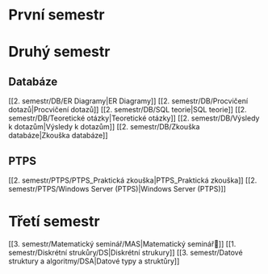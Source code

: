 # První semestr
# Druhý semestr
## Databáze
[[2. semestr/DB/ER Diagramy|ER Diagramy]]
[[2. semestr/DB/Procvičení dotazů|Procvičení dotazů]]
[[2. semestr/DB/SQL teorie|SQL teorie]]
[[2. semestr/DB/Teoretické otázky|Teoretické otázky]]
[[2. semestr/DB/Výsledy k dotazům|Výsledy k dotazům]]
[[2. semestr/DB/Zkouška databáze|Zkouška databáze]]
## PTPS
[[2. semestr/PTPS/PTPS_Praktická zkouška|PTPS_Praktická zkouška]]
[[2. semestr/PTPS/Windows Server (PTPS)|Windows Server (PTPS)]]

# Třetí semestr
[[3. semestr/Matematický seminář/MAS|Matematický seminář🧮]] 
[[1. semestr/Diskrétní strukůry/DS|Diskrétní strukury]]
[[3. semestr/Datové struktury a algoritmy/DSA|Datové typy a struktůry]]

